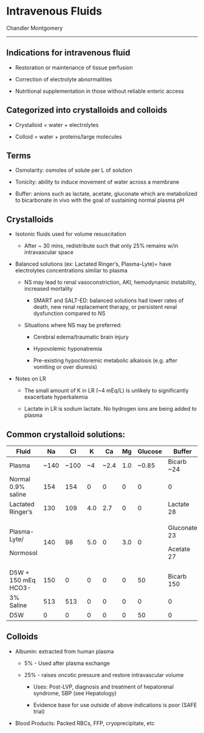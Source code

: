 # Intravenous Fluids 

Chandler Montgomery

---

## Indications for intravenous fluid

- Restoration or maintenance of tissue perfusion

- Correction of electrolyte abnormalities

- Nutritional supplementation in those without reliable enteric access

## Categorized into crystalloids and colloids

- Crystalloid = water + electrolytes

- Colloid = water + proteins/large molecules

## Terms

- Osmolarity: osmoles of solute per L of solution

- Tonicity: ability to induce movement of water across a membrane

- Buffer: anions such as lactate, acetate, gluconate which are
    metabolized to bicarbonate in vivo with the goal of sustaining
    normal plasma pH

## Crystalloids

- Isotonic fluids used for volume resuscitation
  - After \~ 30 mins, redistribute such that only 25% remains w/in
      intravascular space

- Balanced solutions (ex: Lactated Ringer’s, Plasma-Lyte)= have
    electrolytes concentrations similar to plasma

  - NS may lead to renal vasoconstriction, AKI, hemodynamic instability,
    increased mortality

    - SMART and SALT-ED: balanced solutions had lower rates of death,
        new renal replacement therapy, or persistent renal dysfunction
        compared to NS

  - Situations where NS may be preferred:

    - Cerebral edema/traumatic brain injury

    - Hypovolemic hyponatremia

    - Pre-existing hypochloremic metabolic alkalosis (e.g. after
        vomiting or over diuresis)

- Notes on LR

    - The small amount of K in LR (\~4 mEq/L) is unlikely to
        significantly exacerbate hyperkalemia

    - Lactate in LR is sodium lactate. No hydrogen ions are being
        added to plasma

## **Common crystalloid solutions:**

<table style="width:100%;">
<colgroup>
<col style="width: 11%" />
<col style="width: 8%" />
<col style="width: 8%" />
<col style="width: 6%" />
<col style="width: 8%" />
<col style="width: 6%" />
<col style="width: 10%" />
<col style="width: 11%" />
<col style="width: 12%" />
<col style="width: 14%" />
</colgroup>
<thead>
<tr class="header">
<th>Fluid</th>
<th>Na</th>
<th>Cl</th>
<th>K</th>
<th>Ca</th>
<th>Mg</th>
<th>Glucose</th>
<th>Buffer</th>
<th>Osmolarity</th>
<th>Tonicity</th>
</tr>
</thead>
<tbody>
<tr class="odd">
<td>Plasma</td>
<td>~140</td>
<td>~100</td>
<td>~4</td>
<td>~2.4</td>
<td>1.0</td>
<td>~0.85</td>
<td>Bicarb ~24</td>
<td>~290</td>
<td>NA</td>
</tr>
<tr class="even">
<td>Normal 0.9% saline</td>
<td>154</td>
<td>154</td>
<td>0</td>
<td>0</td>
<td>0</td>
<td>0</td>
<td>0</td>
<td>308</td>
<td>Isotonic</td>
</tr>
<tr class="odd">
<td>Lactated Ringer’s</td>
<td>130</td>
<td>109</td>
<td>4.0</td>
<td>2.7</td>
<td>0</td>
<td>0</td>
<td>Lactate 28</td>
<td>273</td>
<td>Isotonic</td>
</tr>
<tr class="even">
<td><p>Plasma-Lyte/</p>
<p>Normosol</p></td>
<td>140</td>
<td>98</td>
<td>5.0</td>
<td>0</td>
<td>3.0</td>
<td>0</td>
<td><p>Gluconate 23</p>
<p>Acetate 27</p></td>
<td>295</td>
<td>Isotonic</td>
</tr>
<tr class="odd">
<td>D5W + 150 mEq HCO3-</td>
<td>150</td>
<td>0</td>
<td>0</td>
<td>0</td>
<td>0</td>
<td>50</td>
<td>Bicarb 150</td>
<td>300</td>
<td>Isotonic</td>
</tr>
<tr class="even">
<td>3% Saline</td>
<td>513</td>
<td>513</td>
<td>0</td>
<td>0</td>
<td>0</td>
<td>0</td>
<td>0</td>
<td>1026</td>
<td>Hypertonic</td>
</tr>
<tr class="odd">
<td>D5W</td>
<td>0</td>
<td>0</td>
<td>0</td>
<td>0</td>
<td>0</td>
<td>50</td>
<td>0</td>
<td>252</td>
<td>Hypotonic</td>
</tr>
</tbody>
</table>

## Colloids

- Albumin: extracted from human plasma

  - 5% - Used after plasma exchange

  - 25% - raises oncotic pressure and restore intravascular volume

      - Uses: Post-LVP, diagnosis and treatment of hepatorenal syndrome,
        SBP (see Hepatology)

      - Evidence base for use outside of above indications is poor (SAFE
        trial)

- Blood Products: Packed RBCs, FFP, cryoprecipitate, etc
